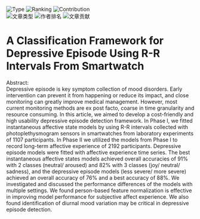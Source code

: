 <img src="https://img.shields.io/badge/Type-Journal Article-green" alt="Type" /> <img src="https://img.shields.io/badge/Ranking-6/7-blue" alt="Ranking" /> <img src="https://img.shields.io/badge/Contribution-Project closure work-orange" alt="Contribution" /><br>
<img src="https://img.shields.io/badge/文章类型-期刊论文-green" alt="文章类型" /> <img src="https://img.shields.io/badge/作者排名-6/7-blue" alt="作者排名" /> <img src="https://img.shields.io/badge/文章贡献-结项工作-orange" alt="文章贡献" />
# A Classification Framework for Depressive Episode Using R-R Intervals From Smartwatch
Abstract:<br>
Depressive episode is key symptom collection of mood disorders. Early intervention can prevent it from happening or reduce its impact, and close monitoring can greatly improve medical management. However, most current monitoring methods are ex post facto, coarse in time granularity and resource consuming. In this article, we aimed to develop a cost-friendly and high usability depressive episode detection framework. In Phase I, we fitted instantaneous affective state models by using R-R intervals collected with photoplethysmogram sensors in smartwatches from laboratory experiments of 1107 participants. In Phase II we utilized the models from Phase I to record long-term affective experience of 2192 participants. Depressive episode models were fitted with affective experience time series. The best instantaneous affective states models achieved overall accuracies of 91% with 2 classes (neutral/ aroused) and 82% with 3 classes (joy/ neutral/ sadness), and the depressive episode models (less severe/ more severe) achieved an overall accuracy of 76% and a best accuracy of 88%. We investigated and discussed the performance differences of the models with multiple settings. We found person-based feature normalization is effective in improving model performance for subjective affect experience. We also found identification of diurnal mood variation may be critical in depressive episode detection.
